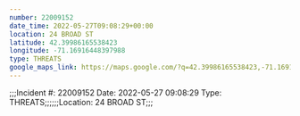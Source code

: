```yaml
---
number: 22009152
date_time: 2022-05-27T09:08:29+00:00
location: 24 BROAD ST
latitude: 42.39986165538423
longitude: -71.16916448397988
type: THREATS
google_maps_link: https://maps.google.com/?q=42.39986165538423,-71.16916448397988
---
```


;;;Incident #: 22009152  Date: 2022-05-27 09:08:29   Type: THREATS;;;;;;Location: 24 BROAD ST;;;
